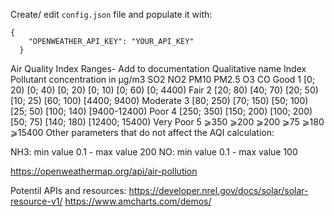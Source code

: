Create/ edit `config.json` file and populate it with:

```
{
    "OPENWEATHER_API_KEY": "YOUR_API_KEY"
  }
```

Air Quality Index Ranges- Add to documentation
Qualitative name	Index	Pollutant concentration in μg/m3
SO2	NO2	PM10	PM2.5	O3	CO
Good	1	[0; 20)	[0; 40)	[0; 20)	[0; 10)	[0; 60)	[0; 4400)
Fair	2	[20; 80)	[40; 70)	[20; 50)	[10; 25)	[60; 100)	[4400; 9400)
Moderate	3	[80; 250)	[70; 150)	[50; 100)	[25; 50)	[100; 140)	[9400-12400)
Poor	4	[250; 350)	[150; 200)	[100; 200)	[50; 75)	[140; 180)	[12400; 15400)
Very Poor	5	⩾350	⩾200	⩾200	⩾75	⩾180	⩾15400
Other parameters that do not affect the AQI calculation:

NH3: min value 0.1 - max value 200
NO: min value 0.1 - max value 100

https://openweathermap.org/api/air-pollution

Potentil APIs and resources:
https://developer.nrel.gov/docs/solar/solar-resource-v1/
https://www.amcharts.com/demos/